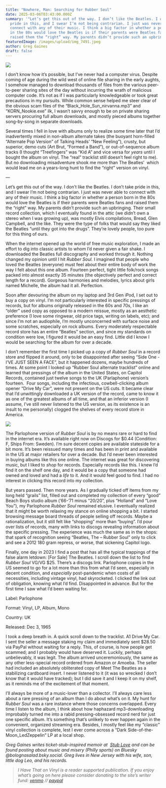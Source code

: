 ```yaml
---
title: "Nowhere, Man: Searching for Rubber Soul"
date: 2025-03-06T03:43:00.000Z
summary: '"Let’s get this out of the way. I don’t like the Beatles. I don’t take
  pride in this, and I swear I’m not being contrarian. I just was never able to
  connect with any of their music. I think a big factor in whether a person born
  in the 80s would love the Beatles is if their parents were Beatles fans and
  raised them the “right” way. My parents didn’t provide such an upbringing"'
featuredImage: /images/upload/img_7491.jpeg
author: Greg Gaines
draft: false
---
```

![](/images/upload/img_7491.jpeg)

I don’t know how it’s possible, but I’ve never had a computer virus. Despite coming of age during the wild west of online file sharing in the early aughts, I somehow managed to download thousands of files from the various peer-to-peer sharing sites of the day without incurring the wrath of malicious computer code. It’s not as if I was particularly knowledgeable or took great precautions in my pursuits. While common sense helped me steer clear of the obvious scam files of the “Black_Hole_Sun_nirvanna.mp3” and “KORN_Nookie.exe” ilk, I wasn’t savvy enough to be on private sharing servers procuring full album downloads, and mostly pieced albums together song-by-song in separate downloads. 

Several times I fell in love with albums only to realize some time later that I’d inadvertently mixed in non-album alternate takes (the buoyant horn-filled “Alternate Pop Version” of Talking Heads’ “New Feeling”), crusty, but superior, demo cuts (Art Brut, “Formed a Band”), or out-of-sequence album tracks (I thought “Treefingers” was “Kid A” and vice versa for *years* until I bought the album on vinyl. The “real” tracklist still doesn’t feel right to me). But no downloading misadventure shook me more than The Beatles’  which would lead me on a years-long hunt to find the “right” version on vinyl.

—

Let’s get this out of the way. I don’t like the Beatles. I don’t take pride in this, and I swear I’m not being contrarian. I just was never able to connect with any of their music. I think a big factor in whether a person born in the 80s would love the Beatles is if their parents were Beatles fans and raised them the “right” way. My parents didn’t provide such an upbringing. Their small record collection, which I eventually found in the attic (we didn’t own a stereo when I was growing up), was mostly Elvis compilations, Bread, Glen Campbell, and the like. They were the type of folks that would say they liked the Beatles “until they got into the drugs”. They’re lovely people, too pure for this thing of ours. 

When the internet opened up the world of free music exploration, I made an effort to dig into classic artists to whom I’d never given a fair shake. I downloaded the Beatles full discography and worked through it. Nothing changed my opinion until I hit *Rubber Soul.* I imagined that people who loved the Beatles (everyone) must feel about their entire body of work the way I felt about this one album. Fourteen perfect, tight little folk/rock songs packed into almost exactly 35 minutes (the objectively perfect and correct length for a record). Gorgeous harmonies and melodies, lyrics about girls named Michelle, the album had it all. Perfection.

Soon after devouring the album on my laptop and 3rd Gen iPod, I set out to buy a copy on vinyl. I’m not particularly interested in specific pressings of records, but for albums originally released in the 60s and 70s, I like an “older” used copy as opposed to a modern reissue, mostly as an aesthetic preference (I love some ringwear, old price tags, writing on labels, etc); and since I’m not an audiophile, I’m mostly unconcerned with surface noise and some scratches, especially on rock albums. Every moderately respectable record store has an entire “Beatles” section, and since my standards on condition were low, I figured it would be an easy find. Little did I know I would be searching for the album for over a decade.

I don’t remember the first time I picked up a copy of *Rubber Soul* in a record store and flipped it around, only to be disappointed after seeing “Side One - I’VE JUST SEEN A FACE”, but it happened dozens, maybe hundreds of times. At some point I looked up “Rubber Soul alternate tracklist” online and learned that pressings of the album in the United States, on Capitol Records, contained just twelve songs to the UK (Parlaphone) version’s fourteen.  Four songs, including the infectious, cowbell-clicking album opener “Drive My Car”, were not present on the US cuts. It became clear that I’d unwittingly downloaded a UK version of the record, came to know it as one of the greatest albums of all time, and that an inferior version (I assume, I’ve still never listened to the US version, as its existence is an insult to me personally) clogged the shelves of every record store in America.

![](/images/upload/img_7485.jpeg)

The Parlophone version of *Rubber Soul* is by no means rare or hard to find in the internet era. It’s available right now on Discogs for $0.44 (Condition: F, Ships From: Sweden). I’m sure decent copies are available stateside for a bit more. It’s been reissued many times and has been in print and available in the US at major retailers for over a decade. But I’d never been interested in buying albums like this one online. The internet was great for discovering music, but I liked to *shop* for records. Especially records like this. I knew I’d find it on the shelf one day, and it would be a copy that someone had owned and loved and had a *life* to it. And it would feel good to find. I had no interest in clicking this record into my collection.

But years passed. Then more years. As I gradually ticked off items from my long held “grails” list, filled out and completed my collection of every “good” Beach Boys studio album (‘66-’71 minus “20/20”, plus “Holland” and “Love You”), my Parlophone *Rubber Soul* remained elusive. I eventually realized that it might be worth relaxing my stance on online shopping a bit. I started browsing message board threads of people selling off records. Maybe a rationalization, but it still felt like “shopping” more than “buying”. I’d pour over lists of records, many with links to discogs revealing information about the specific pressing. The experience was much the same as in the shops: that spark of recognition seeing “Beatles, The – Rubber Soul” only to click and see a 2012 180 gram repress, or worse, that sickening Capitol logo.

Finally, one day in 2023 I find a post that has all the typical trappings of the false alarm letdown: \[For Sale] The Beatles. I scroll down the list to find *Rubber Soul* VG/VG $25. There’s a discogs link. Parlophone copies in the US seemed to go for a lot more than this from what I’d seen, especially in decent condition, and *especially* post-pandemic when costs of all necessities, including vintage vinyl, had skyrocketed. I clicked the link out of obligation, knowing what I’d find. Disappointed in advance. But for the first time I saw what I’d been waiting for. 

Label: Parlophone

Format: Vinyl, LP, Album, Mono

Country: UK

Released: Dec 3, 1965

I took a deep breath in. A quick scroll down to the tracklist. A1 Drive My Car. I sent the seller a message staking my claim and immediately sent $28.50 via PayPal without waiting for a reply. This, of course, is how people get scammed; and I probably would have deserved it. Luckily, perhaps unbelievably, it was legit. The album arrived unceremoniously, the same as any other less-special record ordered from Amazon or Amoeba. The seller had included an absolutely obliterated copy of Meet The Beatles as a stabilizing cardboard insert. I never listened to it (it was so wrecked I don’t know that it would have tracked); but I did save it and I keep it on my shelf, as it reminds me of the excitement of that moment.

I’ll always be more of a music-lover than a collector. I’ll always care less about a rare pressing of an album than I do about what’s on it. My hunt for *Rubber Soul* was a rare instance where those concerns overlapped. Every time I listen to the album, I think about how haphazard mp3-downloading improbably turned me into a rabid pressing-obsessed record nerd for just one specific album. It’s something that’s unlikely to ever happen again in the convenient, organized streaming era. Besides, I mostly feel like my “classic” vinyl collection is complete, lest I ever come across a “Dark Side-of-the-Moon_LedZeppelin” LP at a local shop.

*Greg Gaines writes ticket-stub-inspired memoir at  [Stub Love](http://medium.com/@stublove) and can be found posting about music and misery (Philly sports) on Bluesky @bolognasalad.bsky.social. Greg lives in New Jersey with his 
wife, son, little dog Leo, and his records.*

> *I Have That on Vinyl is a reader supported publication. If you enjoy what’s going on here please consider donating to the site’s writer fund: [venmo](https://account.venmo.com/u/Michele-Catalano2659) // [paypal](https://www.paypal.com/paypalme/goingitaloneny?country.x=US&locale.x=en_US)*
